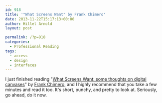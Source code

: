 ```yaml
---
id: 918
title: '"What Screens Want" by Frank Chimero'
date: 2013-11-22T15:17:13+00:00
author: Hillel Arnold
layout: post

permalink: /?p=918
categories:
  - Professional Reading
tags:
  - access
  - design
  - interfaces
---
```

I just finished reading "[What Screens Want: some thoughts on digital canvases](http://frankchimero.com/what-screens-want/)" by [Frank Chimero](http://www.frankchimero.com/), and I highly recommend that you take a few minutes and read it too. It's short, punchy, and pretty to look at. Seriously, go ahead, do it now.
